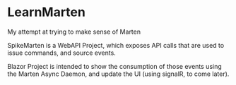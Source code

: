 # LearnMarten
My attempt at trying to make sense of Marten

SpikeMarten is a WebAPI Project, which exposes API calls that are used to issue commands, and source events.

Blazor Project is intended to show the consumption of those events using the Marten Async Daemon, and update the UI (using signalR, to come later).
